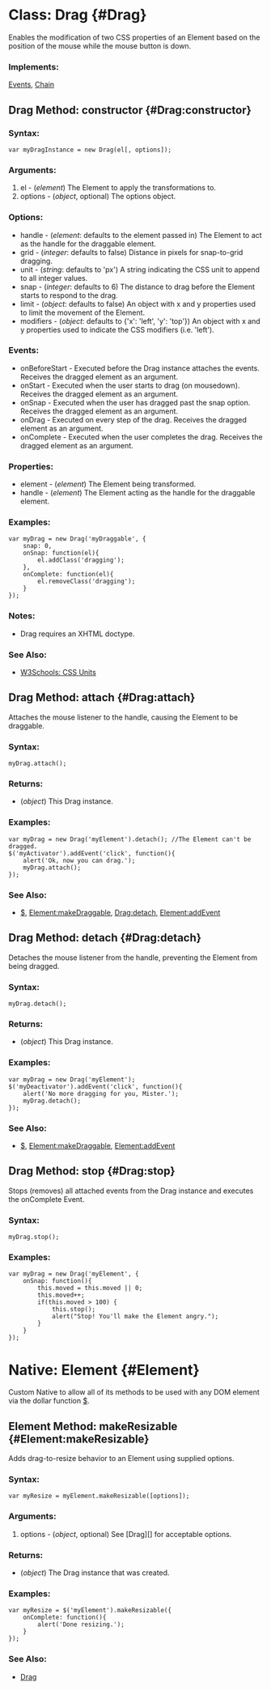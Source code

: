 Class: Drag {#Drag}
===================

Enables the modification of two CSS properties of an Element based on the position of the mouse while the mouse button is down.

### Implements:

[Events][], [Chain](/Class/Class.Extras#Options)


Drag Method: constructor {#Drag:constructor}
--------------------------------------------

### Syntax:

	var myDragInstance = new Drag(el[, options]);

### Arguments:

1. el      - (*element*) The Element to apply the transformations to.
2. options - (*object*, optional) The options object.

### Options:

* handle    - (*element*: defaults to the element passed in) The Element to act as the handle for the draggable element.
* grid      - (*integer*: defaults to false) Distance in pixels for snap-to-grid dragging.
* unit      - (*string*: defaults to 'px') A string indicating the CSS unit to append to all integer values.
* snap      - (*integer*: defaults to 6) The distance to drag before the Element starts to respond to the drag.
* limit     - (*object*: defaults to false) An object with x and y properties used to limit the movement of the Element.
* modifiers - (*object*: defaults to {'x': 'left', 'y': 'top'}) An object with x and y properties used to indicate the CSS modifiers (i.e. 'left').

### Events:

* onBeforeStart - Executed before the Drag instance attaches the events. Receives the dragged element as an argument.
* onStart       - Executed when the user starts to drag (on mousedown). Receives the dragged element as an argument.
* onSnap        - Executed when the user has dragged past the snap option. Receives the dragged element as an argument.
* onDrag        - Executed on every step of the drag. Receives the dragged element as an argument.
* onComplete    - Executed when the user completes the drag. Receives the dragged element as an argument.

### Properties:

* element - (*element*) The Element being transformed.
* handle  - (*element*) The Element acting as the handle for the draggable element.

### Examples:

	var myDrag = new Drag('myDraggable', {
		snap: 0,
		onSnap: function(el){
			el.addClass('dragging');
		},
		onComplete: function(el){
			el.removeClass('dragging');
		}
	});

### Notes:

- Drag requires an XHTML doctype.

### See Also:

- [W3Schools: CSS Units][]



Drag Method: attach {#Drag:attach}
----------------------------------

Attaches the mouse listener to the handle, causing the Element to be draggable.

### Syntax:

	myDrag.attach();

### Returns:

* (*object*) This Drag instance.

### Examples:

	var myDrag = new Drag('myElement').detach(); //The Element can't be dragged.
	$('myActivator').addEvent('click', function(){
		alert('Ok, now you can drag.');
		myDrag.attach();
	});

### See Also:

- [$][], [Element:makeDraggable][], [Drag:detach](#Drag:detach), [Element:addEvent][]



Drag Method: detach {#Drag:detach}
----------------------------------

Detaches the mouse listener from the handle, preventing the Element from being dragged.

### Syntax:

	myDrag.detach();

### Returns:

* (*object*) This Drag instance.

### Examples:

	var myDrag = new Drag('myElement');
	$('myDeactivator').addEvent('click', function(){
		alert('No more dragging for you, Mister.');
		myDrag.detach();
	});

### See Also:

- [$][], [Element:makeDraggable][], [Element:addEvent][]



Drag Method: stop {#Drag:stop}
------------------------------

Stops (removes) all attached events from the Drag instance and executes the onComplete Event.

### Syntax:

	myDrag.stop();

### Examples:

	var myDrag = new Drag('myElement', {
		onSnap: function(){
			this.moved = this.moved || 0;
			this.moved++;
			if(this.moved > 100) {
				this.stop();
				alert("Stop! You'll make the Element angry.");
			}
		}
	});



Native: Element {#Element}
==========================

Custom Native to allow all of its methods to be used with any DOM element via the dollar function [$][].



Element Method: makeResizable {#Element:makeResizable}
------------------------------------------------------

Adds drag-to-resize behavior to an Element using supplied options.

### Syntax:

	var myResize = myElement.makeResizable([options]);

### Arguments:

1. options - (*object*, optional) See [Drag][] for acceptable options.

### Returns:

* (*object*) The Drag instance that was created.

### Examples:

	var myResize = $('myElement').makeResizable({
		onComplete: function(){
			alert('Done resizing.');
		}
	});

### See Also:

- [Drag](#Drag)



[$]: /Element/Element/#dollar
[Element:addEvent]: /Element/Element.Event/#Element:addEvent
[Element:makeDraggable]: /Drag/Drag.Move/#Element:makeDraggable
[Events]: /Class/Class.Extras#Events
[Chain]: /Class/Class.Extras#Options
[W3Schools: CSS Units]: http://www.w3schools.com/css/css_units.asp